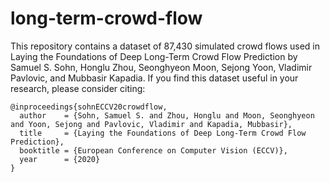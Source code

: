 # long-term-crowd-flow

This repository contains a dataset of 87,430 simulated crowd flows used in Laying the Foundations of Deep Long-Term Crowd Flow Prediction by Samuel S. Sohn, Honglu Zhou, Seonghyeon Moon, Sejong Yoon, Vladimir Pavlovic, and Mubbasir Kapadia. If you find this dataset useful in your research, please consider citing:

```
@inproceedings{sohnECCV20crowdflow,
  author    = {Sohn, Samuel S. and Zhou, Honglu and Moon, Seonghyeon and Yoon, Sejong and Pavlovic, Vladimir and Kapadia, Mubbasir},
  title     = {Laying the Foundations of Deep Long-Term Crowd Flow Prediction},
  booktitle = {European Conference on Computer Vision (ECCV)},
  year      = {2020}
}
```
